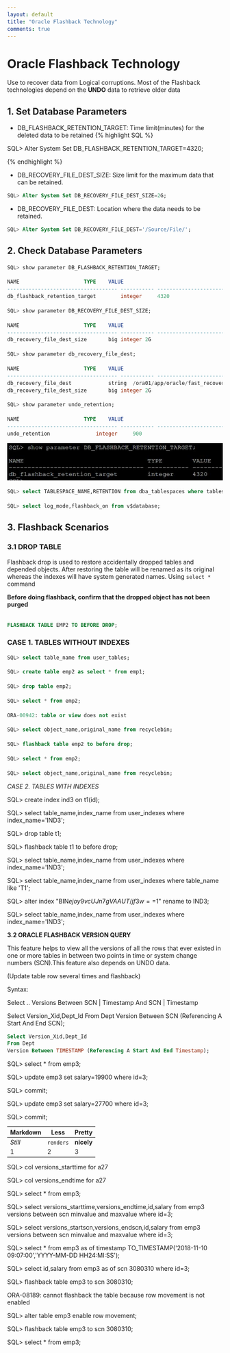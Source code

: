 ```yaml
---
layout: default
title: "Oracle Flashback Technology"
comments: true
---
```


# Oracle Flashback Technology 
Use to recover data from Logical corruptions. Most of the Flashback technologies depend on the **UNDO** data to retrieve older data

## 1. Set Database Parameters 

- DB_FLASHBACK_RETENTION_TARGET: Time limit(minutes) for the deleted data to be retained
{% highlight SQL %}  

 SQL> Alter System Set DB_FLASHBACK_RETENTION_TARGET=4320;
 
{% endhighlight %}
- DB_RECOVERY_FILE_DEST_SIZE: Size limit for the maximum data that can be retained.
   
```SQL
SQL> Alter System Set DB_RECOVERY_FILE_DEST_SIZE=2G;
```

- DB_RECOVERY_FILE_DEST: Location where the data needs to be retained.
    
```SQL
SQL> Alter System Set DB_RECOVERY_FILE_DEST='/Source/File/';
```

## 2. Check Database Parameters

```SQL
SQL> show parameter DB_FLASHBACK_RETENTION_TARGET;

NAME				     TYPE	 VALUE
------------------------------------ ----------- ------------------------------
db_flashback_retention_target	     integer	 4320

SQL> show parameter DB_RECOVERY_FILE_DEST_SIZE;

NAME				     TYPE	 VALUE
------------------------------------ ----------- ------------------------------
db_recovery_file_dest_size	     big integer 2G

SQL> show parameter db_recovery_file_dest;

NAME				     TYPE	 VALUE
------------------------------------ ----------- ------------------------------
db_recovery_file_dest		     string	 /ora01/app/oracle/fast_recovery_area
db_recovery_file_dest_size	     big integer 2G

SQL> show parameter undo_retention;

NAME				     TYPE	 VALUE
------------------------------------ ----------- ------------------------------
undo_retention			     integer	 900
```

<img src="../img/11.JPG" alt="hi" class="inline"/>

```SQL
SQL> select TABLESPACE_NAME,RETENTION from dba_tablespaces where tablespace_name like 'UNDO%';

SQL> select log_mode,flashback_on from v$database;
```

## 3. Flashback Scenarios

### 3.1 DROP TABLE

Flashback drop is used to restore accidentally dropped tables and depended objects. After restoring the table will be renamed as its original whereas the indexes will have system generated names. Using `select * ` command

**Before doing flashback, confirm that the dropped object has not been purged**

```SQL

FLASHBACK TABLE EMP2 TO BEFORE DROP;
```
### CASE 1. TABLES WITHOUT INDEXES

```SQL
SQL> select table_name from user_tables;

SQL> create table emp2 as select * from emp1;

SQL> drop table emp2;

SQL> select * from emp2;

ORA-00942: table or view does not exist

SQL> select object_name,original_name from recyclebin;

SQL> flashback table emp2 to before drop;

SQL> select * from emp2;

SQL> select object_name,original_name from recyclebin;

```
*CASE 2. TABLES WITH INDEXES*

SQL> create index ind3 on t1(id);

SQL>  select table_name,index_name from user_indexes where index_name='IND3';

SQL> drop table t1;

SQL> flashback table t1 to before drop;

SQL> select table_name,index_name from user_indexes where index_name='IND3';

SQL> select table_name,index_name from user_indexes where table_name like 'T1';

SQL> alter index "BIN$ejoy9vcUJn7gVAAUT/jf3w==$1" rename to IND3;

SQL> select table_name,index_name from user_indexes where index_name='IND3';

**3.2 ORACLE FLASHBACK VERSION QUERY**

This feature helps to view all the versions of all the rows that ever existed in one or more tables in between two points in time or system change numbers (SCN).This feature also depends on UNDO data.

(Update table row several times and flashback)

Syntax:

Select .. Versions Between SCN | Timestamp And SCN | Timestamp

Select Version_Xid,Dept_Id
From Dept
Version Between SCN (Referencing A Start And End SCN);
```SQL
Select Version_Xid,Dept_Id
From Dept
Version Between TIMESTAMP (Referencing A Start And End Timestamp);
```

SQL> select * from emp3;

SQL> update emp3 set salary=19900 where id=3;

SQL> commit;

SQL> update emp3 set salary=27700 where id=3;

SQL> commit;


Markdown | Less | Pretty
--- | --- | ---
*Still* | `renders` | **nicely**
1 | 2 | 3


SQL> col versions_starttime for a27

SQL> col versions_endtime for a27

SQL> select * from emp3;

SQL> select versions_starttime,versions_endtime,id,salary from emp3 versions between scn minvalue and maxvalue where id=3;

SQL> select versions_startscn,versions_endscn,id,salary from emp3 versions between scn minvalue and maxvalue where id=3;

SQL> select * from emp3 as of timestamp TO_TIMESTAMP('2018-11-10 09:07:00','YYYY-MM-DD HH24:MI:SS');

SQL> select id,salary from emp3 as of scn 3080310 where id=3;

SQL> flashback table emp3 to scn 3080310;

ORA-08189: cannot flashback the table because row movement is not enabled

SQL> alter table emp3 enable row movement;

SQL> flashback table emp3 to scn 3080310;

SQL> select * from emp3;










